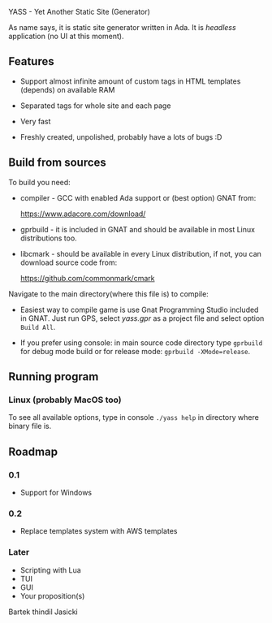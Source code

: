 YASS - Yet Another Static Site (Generator)

As name says, it is static site generator written in Ada. It is *headless*
application (no UI at this moment).

## Features

* Support almost infinite amount of custom tags in HTML templates (depends)
  on available RAM

* Separated tags for whole site and each page

* Very fast

* Freshly created, unpolished, probably have a lots of bugs :D

## Build from sources

To build you need:

* compiler - GCC with enabled Ada support or (best option) GNAT from:

  https://www.adacore.com/download/

* gprbuild - it is included in GNAT and should be available in most Linux
  distributions too.

* libcmark - should be available in every Linux distribution, if not, you
  can download source code from:

  https://github.com/commonmark/cmark

Navigate to the main directory(where this file is) to compile:

* Easiest way to compile game is use Gnat Programming Studio included in GNAT.
  Just run GPS, select *yass.gpr* as a project file and select option
  `Build All`.

* If you prefer using console: in main source code directory type `gprbuild`
  for debug mode build or for release mode: `gprbuild -XMode=release`.

## Running program

### Linux (probably MacOS too)

To see all available options, type in console `./yass help` in directory where
binary file is.

## Roadmap

### 0.1

- Support for Windows

### 0.2

- Replace templates system with AWS templates

### Later

- Scripting with Lua
- TUI
- GUI
- Your proposition(s)

Bartek thindil Jasicki
